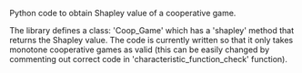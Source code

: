 Python code to obtain Shapley value of a cooperative game.

The library defines a class: 'Coop_Game' which has a 'shapley' method that returns the Shapley value. The code is currently written so that it only takes monotone cooperative games as valid (this can be easily changed by commenting out correct code in 'characteristic_function_check' function).
